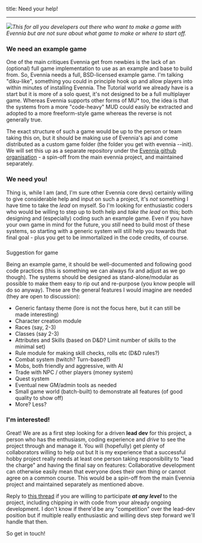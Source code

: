 title: Need your help! 

--- 

[![](https://sites.google.com/site/evenniaserver/_/rsrc/1429261373725/old_evennia/demo_color.png)](https://sites.google.com/site/evenniaserver/_/rsrc/1429261373725/old_evennia/demo_color.png)_This for all you developers out there who want to make a game with Evennia but are not sure about what game to make or where to start off._  
  

### We need an example game

One of the main critiques Evennia get from newbies is the lack of an (optional) full game implementation to use as an example and base to build from. So, Evennia needs a full, BSD-licensed example game. I'm talking "diku-like", something you could in principle hook up and allow players into within minutes of installing Evennia. The Tutorial world we already have is a start but it is more of a solo quest, it's not designed to be a full multiplayer game. Whereas Evennia supports other forms of MU* too, the idea is that the systems from a more "code-heavy" MUD could easily be extracted and adopted to a more freeform-style game whereas the reverse is not generally true.  
  
The exact structure of such a game would be up to the person or team taking this on, but it should be making use of Evennia's api and come distributed as a custom game folder (the folder you get with evennia --init). We will set this up as a separate repository under the [Evennia github organisation](https://github.com/evennia) - a spin-off from the main evennia project, and maintained separately.  
  

### We need you!

  
Thing is, while I am (and, I'm sure other Evennia core devs) certainly willing to give considerable help and input on such a project, it's _not_ something I have time to take the _lead_ on myself. So I'm looking for enthusiastic coders who would be willing to step up to both help and _take the lead_ on this; both designing and (especially) coding such an example game. Even if you have your own game in mind for the future, you _still_ need to build most of these systems, so starting with a generic system will still help you towards that final goal - plus you get to be immortalized in the code credits, of course.  

###   
Suggestion for game

Being an example game, it should be well-documented and following good code practices (this is something we can always fix and adjust as we go though). The systems should be designed as stand-alone/modular as possible to make them easy to rip out and re-purpose (you know people will do so anyway). These are the general features I would imagine are needed (they are open to discussion):  

-   Generic fantasy theme (lore is not the focus here, but it can still be made interesting)
-   Character creation module
-   Races (say, 2-3)
-   Classes (say 2-3)
-   Attributes and Skills (based on D&D? Limit number of skills to the minimal set)
-   Rule module for making skill checks, rolls etc (D&D rules?)
-   Combat system (twitch? Turn-based?)
-   Mobs, both friendly and aggressive, with AI
-   Trade with NPC / other players (money system)
-   Quest system
-   Eventual new GM/admin tools as needed
-   Small game world (batch-built) to demonstrate all features (of good quality to show off)
-   More? Less?

### I'm interested!

Great! We are as a first step looking for a driven **lead dev** for this project, a person who has the enthusiasm, coding experience and _drive_ to see the project through and manage it. You will (hopefully) get plenty of collaborators willing to help out but It is my experience that a successful hobby project really needs at least one person taking responsibility to "lead the charge" and having the final say on features: Collaborative development can otherwise easily mean that everyone does their own thing or cannot agree on a common course. This would be a spin-off from the main Evennia project and maintained separately as mentioned above.  
  
Reply to [this thread](https://groups.google.com/forum/#!msg/evennia/48PMDirb7go/w_hZ1mWhH8AJ) if you are willing to participate **_at any level_** to the project, including chipping in with code from your already ongoing development. I don't know if there'd be any "competition" over the lead-dev position but if multiple really enthusiastic and willing devs step forward we'll handle that then.  
  
So get in touch!